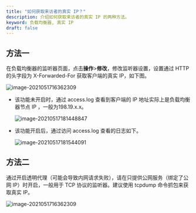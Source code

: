 ```yaml
---
title: "如何获取来访者的真实 IP？"
description: 介绍如何获取来访者的真实 IP 的两种方法。
keyword: 负载均衡器, 真实 IP
draft: false
---
```


## 方法一

在负载均衡器的监听器页面，点击**操作**>**修改**，修改监听器设置，设置通过 HTTP 的头字段为 X-Forwarded-For 获取客户端的真实 IP，如下图。

![image-2021051716362309](../../_images/lb_get_real_ip_01.png)

- 该功能未开启时，通过 access.log 查看到客户端的 IP 地址实际上是负载均衡器节点 IP ，一般为198.19.x.x。

  ![image-20210517181448847](../../_images/lb_get_real_ip_04.png)

- 该功能开启后，通过访问 access.log 查看的日志如下。

  ![image-20210517181544091](../../_images/lb_get_real_ip_05.png)

## 方法二

通过开启透明代理（可能会导致内网请求失败），请在只提供公网服务（绑定了公网 IP）时开启，一般用于 TCP 协议的监听器。建议使用 tcpdump 命令抓包来获取真实 IP。

![image-2021051716362309](../../_images/lb_get_real_ip_02.png)
